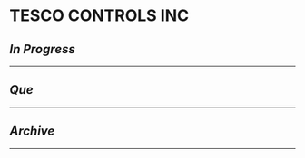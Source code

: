 # TESCO CONTROLS INC

## *In Progress*

--------------------

## *Que*

-----------------------------------
## *Archive*

-----------------------------------

